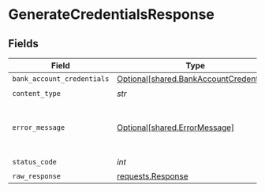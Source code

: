 # GenerateCredentialsResponse


## Fields

| Field                                                                                    | Type                                                                                     | Required                                                                                 | Description                                                                              |
| ---------------------------------------------------------------------------------------- | ---------------------------------------------------------------------------------------- | ---------------------------------------------------------------------------------------- | ---------------------------------------------------------------------------------------- |
| `bank_account_credentials`                                                               | [Optional[shared.BankAccountCredentials]](../../models/shared/bankaccountcredentials.md) | :heavy_minus_sign:                                                                       | Success                                                                                  |
| `content_type`                                                                           | *str*                                                                                    | :heavy_check_mark:                                                                       | N/A                                                                                      |
| `error_message`                                                                          | [Optional[shared.ErrorMessage]](../../models/shared/errormessage.md)                     | :heavy_minus_sign:                                                                       | Your API request was not properly authorized.                                            |
| `status_code`                                                                            | *int*                                                                                    | :heavy_check_mark:                                                                       | N/A                                                                                      |
| `raw_response`                                                                           | [requests.Response](https://requests.readthedocs.io/en/latest/api/#requests.Response)    | :heavy_minus_sign:                                                                       | N/A                                                                                      |